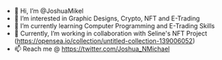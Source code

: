 - 👋 Hi, I’m @JoshuaMikel
- 👀 I’m interested in Graphic Designs, Crypto, NFT and E-Trading 
- 🌱 I’m currently learning Computer Programming and E-Trading Skills
- 💞️ Currently, I’m working in collaboration with Seline's NFT Project (https://opensea.io/collection/untitled-collection-139006052)
- 📫 Reach me @ https://twitter.com/Joshua_NMichael  

<!---
JoshuaMikel/JoshuaMikel is a ✨ special ✨ repository because its `README.md` (this file) appears on your GitHub profile.
You can click the Preview link to take a look at your changes.
--->
